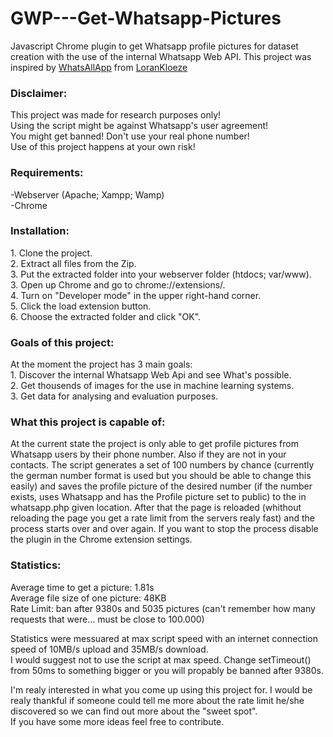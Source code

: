 # GWP---Get-Whatsapp-Pictures
Javascript Chrome plugin to get Whatsapp profile pictures for dataset creation with the use of the internal Whatsapp Web API.
This project was inspired by <a href="https://github.com/LoranKloeze/WhatsAllApp">WhatsAllApp</a> from <a href="https://github.com/LoranKloeze">LoranKloeze</a>


<h3>Disclaimer:</h3>
This project was made for research purposes only!<br>
Using the script might be against Whatsapp's user agreement!<br>
You might get banned! Don't use your real phone number!<br>
Use of this project happens at your own risk!


<h3>Requirements:</h3>
-Webserver (Apache; Xampp; Wamp)<br>
-Chrome


<h3>Installation:</h3>
1. Clone the project.<br>
2. Extract all files from the Zip.<br>
3. Put the extracted folder into your webserver folder (htdocs; var/www).<br>
3. Open up Chrome and go to chrome://extensions/.<br>
4. Turn on "Developer mode" in the upper right-hand corner.<br>
5. Click the load extension button.<br>
6. Choose the extracted folder and click "OK".


<h3>Goals of this project:</h3>
At the moment the project has 3 main goals:<br>
1. Discover the internal Whatsapp Web Api and see What's possible.<br>
2. Get thousends of images for the use in machine learning systems.<br>
3. Get data for analysing and evaluation purposes.


<h3>What this project is capable of:</h3>
At the current state the project is only able to get profile pictures from Whatsapp users by their phone number. Also if they are not in your contacts. The script generates a set of 100 numbers by chance (currently the german number format is used but you should be able to change this easily) and saves the profile picture of the desired number (if the number exists, uses Whatsapp and has the Profile picture set to public) to the in whatsapp.php given location. After that the page is reloaded (whithout reloading the page you get a rate limit from the servers realy fast) and the process starts over and over again. If you want to stop the process disable the plugin in the Chrome extension settings.

<h3>Statistics:</h3>
Average time to get a picture: 1.81s<br>
Average file size of one picture: 48KB<br>
Rate Limit: ban after 9380s and 5035 pictures (can't remember how many requests that were... must be close to 100.000)

Statistics were messuared at max script speed with an internet connection speed of 10MB/s upload and 35MB/s download.<br>
I would suggest not to use the script at max speed. Change setTimeout() from 50ms to something bigger or you will propably be banned after 9380s. 


I'm realy interested in what you come up using this project for. I would be realy thankful if someone could tell me more about the rate limit he/she discovered so we can find out more about the "sweet spot".<br>
If you have some more ideas feel free to contribute.
